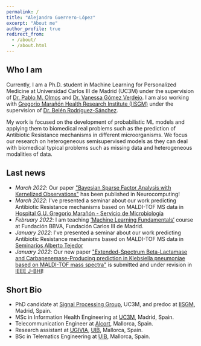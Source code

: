 ```yaml
---
permalink: /
title: "Alejandro Guerrero-López"
excerpt: "About me"
author_profile: true
redirect_from: 
  - /about/
  - /about.html
---
```

Who I am 
------
Currently, I am a Ph.D. student in Machine Learning for Personalized Medicine at Universidad Carlos III de Madrid (UC3M) under the supervision of [Dr. Pablo M. Olmos](http://www.tsc.uc3m.es/~olmos/) and [Dr. Vanessa Gómez Verdejo](https://vanessa.webs.tsc.uc3m.es). I am also working with [Gregorio Marañón Health Research Institute (IISGM)](https://www.iisgm.com) under the supervision of [Dr. Belén Rodríguez-Sánchez](https://scholar.google.es/citations?user=W9sZbBoAAAAJ&hl=es). 

My work is focused on the development of probabilistic ML models and applying them to biomedical real problems such as the prediction of Antibiotic Resistance mechanisms in different microorganisms. We focus our research on heterogeneous semisupervised models as they can deal with biomedical typical problems such as missing data and heterogeneous modalities of data.

Last news
------
* _March 2022_: Our paper ["Bayesian Sparse Factor Analysis with Kernelized Observations"](https://www.sciencedirect.com/science/article/abs/pii/S0925231222002946?via%3Dihub) has been published in Neurocomputing!
* _March 2022_: I've presented a seminar about our work predicting Antibiotic Resistance mechanisms based on MALDI-TOF MS data in [Hospital G.U. Gregorio Marañón - Servicio de Microbiología](https://www.iisgm.com/investigacion/areas-de-investigacion/area-4-enfermedades-infecciosas-y-sida/)
* _February 2022_: I am teaching [‘Machine Learning Fundamentals’](https://alexjorguer.github.io/teaching/) course at Fundación BBVA, Fundación Carlos III de Madrid.
* _January 2022_: I've presented a seminar about our work predicting Antibiotic Resistance mechanisms based on MALDI-TOF MS data in [Seminarios Alberto Tejedor](https://www.iisgm.com/actualidad/convocatorias-y-formacion/jornadas-y-seminarios/)
* _January 2022_: Our new paper ["Extended-Spectrum Beta-Lactamase and Carbapenemase-Producing prediction in Klebsiella pneumoniae based on MALDI-TOF mass spectra"](https://www.biorxiv.org/content/10.1101/2021.10.04.463058v4.full) is submitted and under revision in [IEEE J-BHI](https://www.embs.org/jbhi/)!

Short Bio
------
* PhD candidate at [Signal Processing Group](http://gts.tsc.uc3m.es), UC3M, and predoc at [IISGM](https://www.iisgm.com), Madrid, Spain.
* MSc in Information Health Engineering at [UC3M](https://www.uc3m.es/), Madrid, Spain.
* Telecommunication Engineer at [Alcort](https://alcort.net), Mallorca, Spain.
* Research assistant at [UGIVIA](http://ugivia.uib.es), [UIB](https://www.uib.cat), Mallorca, Spain.
* BSc in Telematics Engineering at [UIB](https://www.uib.cat), Mallorca, Spain.
